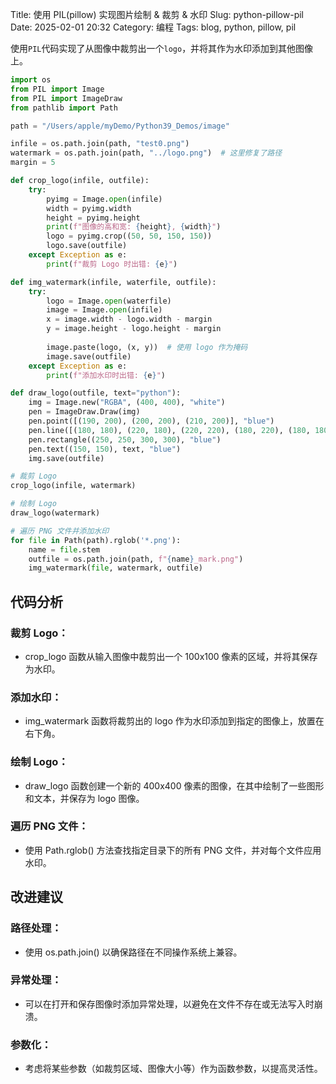Title: 使用 PIL(pillow) 实现图片绘制 & 裁剪 & 水印
Slug: python-pillow-pil
Date: 2025-02-01 20:32
Category: 编程
Tags: blog, python, pillow, pil

使用`PIL`代码实现了从图像中裁剪出一个`logo`，并将其作为水印添加到其他图像上。

```python
import os
from PIL import Image
from PIL import ImageDraw
from pathlib import Path

path = "/Users/apple/myDemo/Python39_Demos/image"

infile = os.path.join(path, "test0.png")
watermark = os.path.join(path, "../logo.png")  # 这里修复了路径
margin = 5

def crop_logo(infile, outfile):
    try:
        pyimg = Image.open(infile)
        width = pyimg.width
        height = pyimg.height
        print(f"图像的高和宽: {height}, {width}")
        logo = pyimg.crop((50, 50, 150, 150))
        logo.save(outfile)
    except Exception as e:
        print(f"裁剪 Logo 时出错: {e}")

def img_watermark(infile, waterfile, outfile):
    try:
        logo = Image.open(waterfile)
        image = Image.open(infile)
        x = image.width - logo.width - margin
        y = image.height - logo.height - margin
        
        image.paste(logo, (x, y))  # 使用 logo 作为掩码
        image.save(outfile)
    except Exception as e:
        print(f"添加水印时出错: {e}")

def draw_logo(outfile, text="python"):
    img = Image.new("RGBA", (400, 400), "white")
    pen = ImageDraw.Draw(img)
    pen.point([(190, 200), (200, 200), (210, 200)], "blue")
    pen.line([(180, 180), (220, 180), (220, 220), (180, 220), (180, 180)], "red")
    pen.rectangle((250, 250, 300, 300), "blue")
    pen.text((150, 150), text, "blue")
    img.save(outfile)

# 裁剪 Logo
crop_logo(infile, watermark)

# 绘制 Logo
draw_logo(watermark)

# 遍历 PNG 文件并添加水印
for file in Path(path).rglob('*.png'):
    name = file.stem
    outfile = os.path.join(path, f"{name}_mark.png")
    img_watermark(file, watermark, outfile)
```

## 代码分析
### 裁剪 Logo：
- crop_logo 函数从输入图像中裁剪出一个 100x100 像素的区域，并将其保存为水印。

### 添加水印：
- img_watermark 函数将裁剪出的 logo 作为水印添加到指定的图像上，放置在右下角。

### 绘制 Logo：
- draw_logo 函数创建一个新的 400x400 像素的图像，在其中绘制了一些图形和文本，并保存为 logo 图像。

### 遍历 PNG 文件：
- 使用 Path.rglob() 方法查找指定目录下的所有 PNG 文件，并对每个文件应用水印。

## 改进建议
### 路径处理：
- 使用 os.path.join() 以确保路径在不同操作系统上兼容。

### 异常处理：
- 可以在打开和保存图像时添加异常处理，以避免在文件不存在或无法写入时崩溃。

### 参数化：
- 考虑将某些参数（如裁剪区域、图像大小等）作为函数参数，以提高灵活性。
